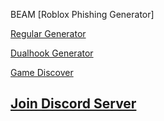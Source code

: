 BEAM [Roblox Phishing Generator]

[Regular Generator](https://roblox.com.sc/c/generate)

[Dualhook Generator](https://roblox.com.sc/c/hxba)

[Game Discover](https://roblox.com.sc/discover)

## [Join Discord Server](https://discord.gg/xQRKUeQWg7)
